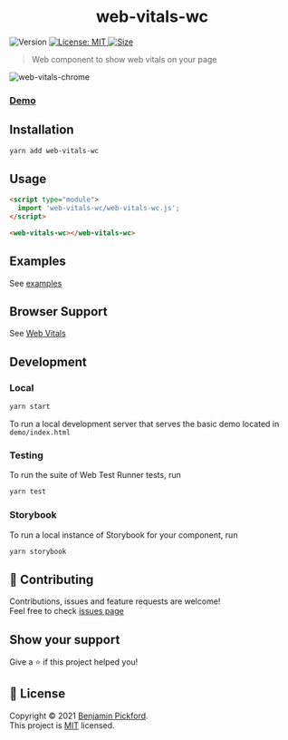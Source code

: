 <h1 align="center">web-vitals-wc</h1>
<p>
  <img alt="Version" src="https://img.shields.io/badge/version-0.0.1-blue.svg?cacheSeconds=2592000" />
  <a href="https://github.com/bmpickford/cem-plugin-docsify/blob/main/LICENSE" target="_blank">
    <img alt="License: MIT" src="https://img.shields.io/github/license/bmpickford/cem-plugin-docsify" />
  </a>
  <a href="https://bundlephobia.com/package/web-vitals-wc" targe="_blank">
    <img alt="Size" src="https://img.shields.io/bundlephobia/minzip/web-vitals-wc?label=size" />
  </a>
</p>

> Web component to show web vitals on your page


![web-vitals-chrome](https://user-images.githubusercontent.com/12684286/127747008-898fca0b-a98f-475c-a8f5-a7c456b4ef16.png)


### [Demo](https://bmpickford.github.io/web-vitals-wc/)

## Installation
```bash
yarn add web-vitals-wc
```

## Usage
```html
<script type="module">
  import 'web-vitals-wc/web-vitals-wc.js';
</script>

<web-vitals-wc></web-vitals-wc>
```

## Examples
See [examples](./examples)

## Browser Support

See [Web Vitals](https://github.com/GoogleChrome/web-vitals#browser-support)

## Development

### Local
```bash
yarn start
```
To run a local development server that serves the basic demo located in `demo/index.html`

### Testing
To run the suite of Web Test Runner tests, run
```bash
yarn test
```

### Storybook
To run a local instance of Storybook for your component, run
```bash
yarn storybook
```

## 🤝 Contributing

Contributions, issues and feature requests are welcome!<br />Feel free to check [issues page](https://github.com/bmpickford/cem-plugin-docsify/issues)

## Show your support

Give a ⭐️ if this project helped you!

## 📝 License

Copyright © 2021 [Benjamin Pickford](https://github.com/bmpickford).<br />
This project is [MIT](https://github.com/bmpickford/cem-plugin-docsify/blob/master/LICENSE) licensed.
